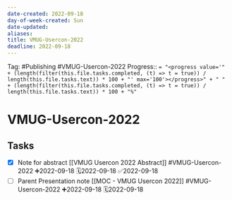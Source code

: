 ```yaml
---
date-created: 2022-09-18
day-of-week-created: Sun
date-updated: 
aliases: 
title: VMUG-Usercon-2022
deadline: 2022-09-18
---
```


Tag: #Publishing #VMUG-Usercon-2022
Progress::  `= "<progress value='" + (length(filter(this.file.tasks.completed, (t) => t = true)) / length(this.file.tasks.text)) * 100 + "' max='100'></progress>" + " " + (length(filter(this.file.tasks.completed, (t) => t = true)) / length(this.file.tasks.text)) * 100 + "%"`

# VMUG-Usercon-2022



## Tasks
- [x] Note for abstract  [[VMUG Usercon 2022 Abstract]] #VMUG-Usercon-2022 ➕2022-09-18 🗓️2022-09-18  ✅2022-09-18
- [ ] Parent Presentation note [[MOC - VMUG Usercon 2022]]  #VMUG-Usercon-2022 ➕2022-09-18 🗓️2022-09-18 